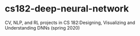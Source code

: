 # cs182-deep-neural-network
CV, NLP, and RL projects in CS 182:Designing, Visualizing and Understanding DNNs (spring 2020)
